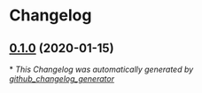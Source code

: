 # Changelog

## [0.1.0](https://github.com/autosuite/autobadge/tree/0.1.0) (2020-01-15)

\* *This Changelog was automatically generated by [github_changelog_generator](https://github.com/github-changelog-generator/github-changelog-generator)*
